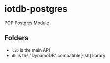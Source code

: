 # iotdb-postgres
POP Postgres Module

## Folders

* `lib` is the main API
* `db` is the "DynamoDB" compatible[-ish] library

